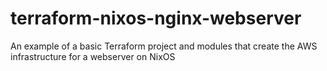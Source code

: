 # terraform-nixos-nginx-webserver
An example of a basic Terraform project and modules that create the AWS infrastructure for a webserver on NixOS
